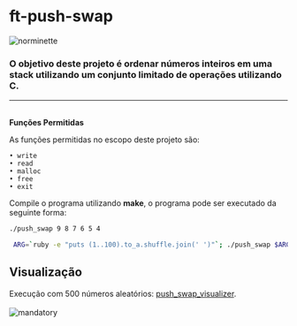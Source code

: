 # ft-push-swap
![norminette](https://github.com/andersonhsporto/ft-push-swap/workflows/norminette/badge.svg)
### O objetivo deste projeto é ordenar números inteiros em uma stack utilizando um conjunto limitado de operações utilizando C.
<hr>
<br>
<strong>Funções Permitidas</strong>

As funções permitidas no escopo deste projeto são:
```
• write
• read
• malloc
• free
• exit
```

Compile o programa utilizando **make**, o programa pode ser executado da seguinte forma:
```sh
./push_swap 9 8 7 6 5 4

 ARG=`ruby -e "puts (1..100).to_a.shuffle.join(' ')"`; ./push_swap $ARG
```
## Visualização
Execução com 500 números aleatórios: [push_swap_visualizer](https://github.com/o-reo/push_swap_visualizer). 
<br>
<br>
![mandatory](https://github.com/andersonhsporto/ft-push-swap/blob/main/gif/vis.gif)
